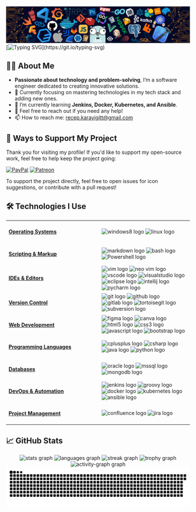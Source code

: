 ![](./src/header_.png)
[![Typing SVG](https://readme-typing-svg.demolab.com?font=Fira+Code&weight=900&size=40&pause=1000&color=159AF7&multiline=true&repeat=false&width=1200&height=120&lines=Hello+world+%F0%9F%91%8B%2C+I'm+Recep+Karayi%C4%9Fit!;+Here's+a+few+things+you+might+need+to+know!)](https://git.io/typing-svg)

## 👨‍💻 About Me

- **Passionate about technology and problem-solving**, I’m a software engineer dedicated to creating innovative
solutions.
- 🔭 Currently focusing on mastering technologies in my tech stack and adding new ones.
- 🌱 I’m currently learning **Jenkins, Docker, Kubernetes, and Ansible**.
- 💬 Feel free to reach out if you need any help!
- 📫 How to reach me: [recep.karayigitt@gmail.com](mailto:recep.karayigitt@gmail.com)

## 💖 Ways to Support My Project

Thank you for visiting my profile! If you'd like to support my open-source work, feel free to help keep the project going:

  [![PayPal](https://img.shields.io/badge/PayPal-00457C?style=for-the-badge&logo=paypal&logoColor=white)](https://paypal.me/rkarayigit) [![Patreon](https://img.shields.io/badge/Patreon-F96854?style=for-the-badge&logo=patreon&logoColor=white)](https://patreon.com/rkarayigit) 

To support the project directly, feel free to open issues for icon suggestions, or contribute with a pull request!

## 🛠️ Technologies I Use
<table style="width: 100%; border-collapse: collapse;">
  <tr>
    <!-- Operating Systems -->
    <td style="text-align: left; width: 50%; padding-right: 10px;">
      <h4 style="font-weight: bold; text-decoration: underline;">Operating Systems</h4>
    </td>
    <td style="text-align: left; width: 50%; padding-left: 10px;">
      <div align="left">
        <img src="https://cdn.jsdelivr.net/gh/devicons/devicon/icons/windows8/windows8-original.svg" height="20" alt="windows8 logo" />
        <img src="https://cdn.jsdelivr.net/gh/devicons/devicon/icons/linux/linux-original.svg" height="20" alt="linux logo" />
      </div>
    </td>
  </tr>
  <tr>
    <!-- Scripting & Markup -->
    <td style="text-align: left; width: 50%; padding-right: 10px;">
      <h4 style="font-weight: bold; text-decoration: underline;">Scripting & Markup</h4>
    </td>
    <td style="text-align: left; width: 50%; padding-left: 10px;">
      <div align="left">
        <img src="https://skillicons.dev/icons?i=md" height="20" alt="markdown logo" />
        <img src="https://cdn.simpleicons.org/gnubash/4EAA25" height="20" alt="bash logo" />
        <img src="https://skillicons.dev/icons?i=powershell" height="20" alt="Powershell logo" />
      </div>
    </td>
  </tr>
  <tr>
    <!-- IDEs & Editors -->
    <td style="text-align: left; width: 50%; padding-right: 10px;">
      <h4 style="font-weight: bold; text-decoration: underline;">IDEs & Editors</h4>
    </td>
    <td style="text-align: left; width: 50%; padding-left: 10px;">
      <div align="left">
        <img src="https://cdn.jsdelivr.net/gh/devicons/devicon/icons/vim/vim-original.svg" height="20" alt="vim logo" />
        <img src="https://raw.githubusercontent.com/marwin1991/profile-technology-icons/refs/heads/main/icons/neovim.png" height="20" alt="neo vim logo" />
        <img src="https://cdn.jsdelivr.net/gh/devicons/devicon/icons/vscode/vscode-original.svg" height="20" alt="vscode logo" />
        <img src="https://cdn.jsdelivr.net/gh/devicons/devicon/icons/visualstudio/visualstudio-plain.svg" height="20" alt="visualstudio logo" />
        <img src="https://raw.githubusercontent.com/marwin1991/profile-technology-icons/refs/heads/main/icons/eclipse.png" height="20" alt="eclipse logo" />
        <img src="https://cdn.jsdelivr.net/gh/devicons/devicon/icons/intellij/intellij-original.svg" height="20" alt="intellij logo" />
        <img src="https://cdn.jsdelivr.net/gh/devicons/devicon/icons/pycharm/pycharm-original.svg" height="20" alt="pycharm logo" />
      </div>
    </td>
  </tr>
  <tr>
    <!-- Version Control -->
    <td style="text-align: left; width: 50%; padding-right: 10px;">
      <h4 style="font-weight: bold; text-decoration: underline;">Version Control</h4>
    </td>
    <td style="text-align: left; width: 50%; padding-left: 10px;">
      <div align="left">
        <img src="https://cdn.jsdelivr.net/gh/devicons/devicon/icons/git/git-original.svg" height="20" alt="git logo" />
        <img src="https://skillicons.dev/icons?i=github" height="20" alt="github logo" />
        <img src="https://cdn.jsdelivr.net/gh/devicons/devicon/icons/gitlab/gitlab-original.svg" height="20" alt="gitlab logo" />
        <img src="https://cdn.jsdelivr.net/gh/devicons/devicon/icons/tortoisegit/tortoisegit-original.svg" height="20" alt="tortoisegit logo" />
        <img src="https://cdn.jsdelivr.net/gh/devicons/devicon/icons/subversion/subversion-original.svg" height="20" alt="subversion logo" />
      </div>
    </td>
  </tr>
  <tr>
    <!-- Web Development -->
    <td style="text-align: left; width: 50%; padding-right: 10px;">
      <h4 style="font-weight: bold; text-decoration: underline;">Web Development</h4>
    </td>
    <td style="text-align: left; width: 50%; padding-left: 10px;">
      <div align="left">
        <img src="https://cdn.jsdelivr.net/gh/devicons/devicon/icons/figma/figma-original.svg" height="20" alt="figma logo" />
        <img src="https://raw.githubusercontent.com/marwin1991/profile-technology-icons/refs/heads/main/icons/canva.png" height="20" alt="canva logo" />      
        <img src="https://cdn.jsdelivr.net/gh/devicons/devicon/icons/html5/html5-original.svg" height="20" alt="html5 logo" />
        <img src="https://cdn.jsdelivr.net/gh/devicons/devicon/icons/css3/css3-original.svg" height="20" alt="css3 logo" />
        <img src="https://cdn.jsdelivr.net/gh/devicons/devicon/icons/javascript/javascript-original.svg" height="20" alt="javascript logo" />
        <img src="https://cdn.simpleicons.org/bootstrap/7952B3" height="20" alt="bootstrap logo" />
      </div>
    </td>
  </tr>
  <tr>
    <!-- Programming Languages -->
    <td style="text-align: left; width: 50%; padding-right: 10px;">
      <h4 style="font-weight: bold; text-decoration: underline;">Programming Languages</h4>
    </td>
    <td style="text-align: left; width: 50%; padding-left: 10px;">
      <div align="left">
        <img src="https://cdn.jsdelivr.net/gh/devicons/devicon/icons/cplusplus/cplusplus-original.svg" height="20" alt="cplusplus logo" />
        <img src="https://cdn.jsdelivr.net/gh/devicons/devicon/icons/csharp/csharp-original.svg" height="20" alt="csharp logo" />
        <img src="https://cdn.jsdelivr.net/gh/devicons/devicon/icons/java/java-original.svg" height="20" alt="java logo" />
        <img src="https://cdn.jsdelivr.net/gh/devicons/devicon/icons/python/python-original.svg" height="20" alt="python logo" />
      </div>
    </td>
  </tr>
    <tr>
    <!-- Databases -->
    <td style="text-align: left; width: 50%; padding-right: 10px;">
      <h4 style="font-weight: bold; text-decoration: underline;">Databases</h4>
    </td>
    <td style="text-align: left; width: 50%; padding-left: 10px;">
      <div align="left">
        <img src="https://raw.githubusercontent.com/marwin1991/profile-technology-icons/refs/heads/main/icons/oracle.png" height="20" alt="oracle logo" />
        <img src="https://raw.githubusercontent.com/marwin1991/profile-technology-icons/refs/heads/main/icons/mssql.png" height="20" alt="mssql logo" />
        <img src="https://raw.githubusercontent.com/marwin1991/profile-technology-icons/refs/heads/main/icons/mongodb.png" height="20" alt="mongodb logo" />
      </div>
    </td>
  </tr>
  <tr>
    <!-- DevOps & Automation -->
    <td style="text-align: left; width: 50%; padding-right: 10px;">
      <h4 style="font-weight: bold; text-decoration: underline;">DevOps & Automation</h4>
    </td>
    <td style="text-align: left; width: 50%; padding-left: 10px;">
      <div align="left">
        <img src="https://skillicons.dev/icons?i=jenkins" height="20" alt="jenkins logo" />
        <img src="https://cdn.jsdelivr.net/gh/devicons/devicon/icons/groovy/groovy-original.svg" height="20" alt="groovy logo" />
        <img src="https://cdn.jsdelivr.net/gh/devicons/devicon/icons/docker/docker-original.svg" height="20" alt="docker logo" />
        <img src="https://cdn.jsdelivr.net/gh/devicons/devicon/icons/kubernetes/kubernetes-plain.svg" height="20" alt="kubernetes logo" />
        <img src="https://cdn.simpleicons.org/ansible/EE0000" height="20" alt="ansible logo" />
      </div>
    </td>
  </tr>
  <tr>
    <!-- Project Management -->
    <td style="text-align: left; width: 50%; padding-right: 10px;">
      <h4 style="font-weight: bold; text-decoration: underline;">Project Management</h4>
    </td>
    <td style="text-align: left; width: 50%; padding-left: 10px;">
      <div align="left">
        <img src="https://img.shields.io/badge/Confluence-172B4D?logo=confluence&logoColor=white&style=for-the-badge" height="20" alt="confluence logo" />
        <img src="https://img.shields.io/badge/Jira-0052CC?logo=jira&logoColor=white&style=for-the-badge" height="20" alt="jira logo" />
      </div>
    </td>
  </tr>
</table>

## 📈 GitHub Stats

<div align="center">
  <img
    src="https://github-readme-stats.vercel.app/api?username=RecepKarayigit&hide_title=false&hide_rank=false&show_icons=true&include_all_commits=true&count_private=true&disable_animations=false&theme=dracula&locale=en&hide_border=false&order=1"
    height="150" alt="stats graph" />
  <img
    src="https://github-readme-stats.vercel.app/api/top-langs?username=RecepKarayigit&locale=en&hide_title=false&layout=compact&card_width=320&langs_count=5&theme=dracula&hide_border=false&order=2"
    height="150" alt="languages graph" />
  <img
    src="https://streak-stats.demolab.com?user=RecepKarayigit&locale=en&mode=daily&theme=dracula&hide_border=false&border_radius=5&order=3"
    height="150" alt="streak graph" />
  <img
    src="https://github-profile-trophy.vercel.app?username=RecepKarayigit&theme=dracula&column=-1&row=1&margin-w=8&margin-h=8&no-bg=false&no-frame=false&order=4"
    height="150" alt="trophy graph" />
  <img
    src="https://github-readme-activity-graph.vercel.app/graph?username=RecepKarayigit&radius=16&theme=react&area=true&order=5"
    height="300" alt="activity-graph graph" />
</div>

<picture>
  <source media="(prefers-color-scheme: dark)"
    srcset="https://raw.githubusercontent.com/RecepKarayigit/RecepKarayigit/output/github-snake-dark.svg" />
  <source media="(prefers-color-scheme: light)"
    srcset="https://raw.githubusercontent.com/RecepKarayigit/RecepKarayigit/output/github-snake.svg" />
  <img alt="github-snake"
    src="https://raw.githubusercontent.com/RecepKarayigit/RecepKarayigit/output/github-snake.svg" />
</picture>

